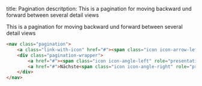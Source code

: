 title: Pagination
descritption: This is a pagination for moving backward und forward between several detail views

This is a pagination for moving backward und forward between several detail views

```html
<nav class="pagination">
    <a class="link-with-icon" href="#"><span class="icon icon-arrow-left" role="presentation"></span>Zurück</a>
    <div class="pagination-wrapper">
        <a href="#"><span class="icon icon-angle-left" role="presentation"></span>Vorherige</a>
        <a href="#">Nächste<span class="icon icon-angle-right" role="presentation"></span></a>
    </div>
</nav>
```
